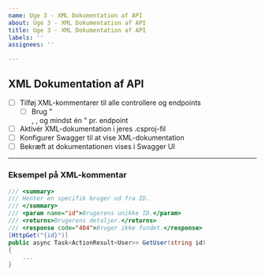 ```yaml
---
name: Uge 3 - XML Dokumentation af API
about: Uge 3 - XML Dokumentation af API
title: Uge 3 - XML Dokumentation af API
labels: ''
assignees: ''

---
```


## XML Dokumentation af API

- [ ] Tilføj XML-kommentarer til alle controllere og endpoints
  - [ ] Brug "<summary>, <param>, <returns> og mindst én <response code="...">" pr. endpoint
- [ ] Aktivér XML-dokumentation i jeres .csproj-fil
- [ ] Konfigurer Swagger til at vise XML-dokumentation
- [ ] Bekræft at dokumentationen vises i Swagger UI

---

### Eksempel på XML-kommentar

```csharp
/// <summary>
/// Henter en specifik bruger ud fra ID.
/// </summary>
/// <param name="id">Brugerens unikke ID.</param>
/// <returns>Brugerens detaljer.</returns>
/// <response code="404">Bruger ikke fundet.</response>
[HttpGet("{id}")]
public async Task<ActionResult<User>> GetUser(string id)
{
    ...
}
```
